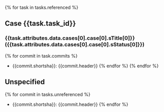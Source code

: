 {% for task in tasks.referenced %}
## Case {{task.task_id}}

### {{task.attributes.data.cases[0].case[0].sTitle[0]}} ({{task.attributes.data.cases[0].case[0].sStatus[0]}})
{% for commit in task.commits %}
- {{commit.shortsha}}: {{commit.header}}
{% endfor %}
{% endfor %}
## Unspecified
{% for commit in tasks.unreferenced %}
- {{commit.shortsha}}: {{commit.header}} 
{% endfor %}

